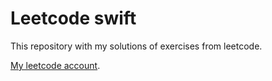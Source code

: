 # Leetcode swift
This repository with my solutions of exercises from leetcode. 

[My leetcode account](https://leetcode.com/dndv279/).